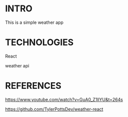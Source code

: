 
# INTRO

This is a simple weather app 

# TECHNOLOGIES

React

weather api

# REFERENCES

https://www.youtube.com/watch?v=GuA0_Z1llYU&t=264s

https://github.com/TylerPottsDev/weather-react
